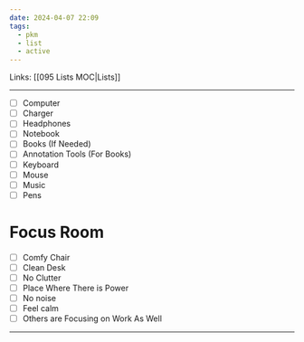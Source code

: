 ```yaml
---
date: 2024-04-07 22:09
tags:
  - pkm
  - list
  - active
---
```

Links: [[095 Lists MOC|Lists]]

---
- [ ] Computer
- [ ] Charger
- [ ] Headphones
- [ ] Notebook
- [ ] Books (If Needed)
- [ ] Annotation Tools (For Books)
- [ ] Keyboard
- [ ] Mouse
- [ ] Music
- [ ] Pens
# Focus Room
- [ ] Comfy Chair
- [ ] Clean Desk
- [ ] No Clutter
- [ ] Place Where There is Power
- [ ] No noise
- [ ] Feel calm
- [ ] Others are Focusing on Work As Well
---
